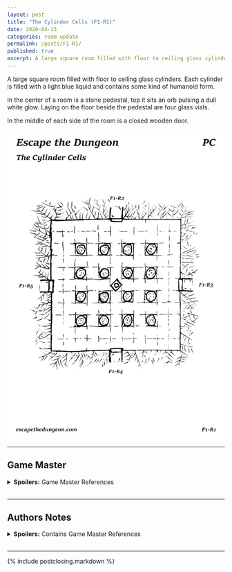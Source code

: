```yaml
---
layout: post
title: "The Cylinder Cells (F1-R1)"
date: 2020-04-13
categories: room update
permalink: /posts/F1-R1/
published: true
excerpt: A large square room filled with floor to ceiling glass cylinders. Each cylinder is filled with a light blue liquid and contains some kind of humanoid form.
---
```


A large square room filled with floor to ceiling glass cylinders. Each cylinder is filled with a light blue liquid and contains some kind of humanoid form.

In the center of a room is a stone pedestal, top it sits an orb pulsing a dull white glow. Laying on the floor beside the pedestal are four glass vials.

In the middle of each side of the room is a closed wooden door.

![The Cylinder Cells (F1R1)](/assets/maps/rooms/escapethedungeon-f1-r1-pc.png)

---

## Game Master

<details><summary><b>Spoilers:</b> Game Master References</summary>
&nbsp;

# Boxed Text

You and a number of unfamiliar companions awake to the feeling of stale air passing through your nostrils. You look around to find yourself laying naked in a smashed open cylinder, a light blue liquid slowly oozing out onto the floor.

# Focus Points

**Glowing Orb**

A palm sized orb, pulsing a dull white glow. A medium magic check will reveal the orb is operating a reduced capacity but its true function is still unknown.

**Glass Vials**

Empty thin long glass vials, A very easy inspection check will reveal that these vials socket into a metal ring at the base of the cylinders.

**Exits**

Above each door is a sign that denotes a direction. "North", "East", "South", and "West" following a clockwise direction. All doors are unlocked.

# Items

**Glowing Orb (F1-R1-ITM01)**

Pulsing a dull white glow, when initially discovered the orb is currently low on charge.

A very hard magic check will reveal that the orb can be recharged by an attuned wielder by expending 10 magic slots. Once charged this orb can hold and emit a single spell within a 20 foot radius as a concentration spell, requiring the attuned wielder to make a spell save every hour the spell is active.

When recharged and active the orb glows bright white.

**Preserving Liquid (F1-R1-ITM02)**

When consumed it heals for one standard potion, additionally the consumer must make a medium constitution saving throw or fall asleep for 1d4 hours. The properties of this liquid can be identified with a hard magic check.

</details>
&nbsp;

---

## Authors Notes

<details><summary><b>Spoilers:</b> Contains Game Master References</summary>
&nbsp;

I had to choose somewhere for the adventures to start, waking up in some kind of hibernation tank seemed like a good as place as any. Allows of a variable number of players and provides an initial intrigue.

I decided to include a powerful magic item right out of the gate but make it difficult to use initially, its probably broken as hell but I can come back and refine it if needed.

Also included some healing potions go give the party a leg up.

</details>
&nbsp;

---

{% include postclosing.markdown %}
